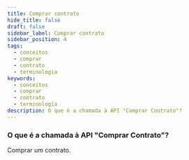 ```yaml
---
title: Comprar contrato
hide_title: false
draft: false
sidebar_label: Comprar contrato
sidebar_position: 4
tags:
  - conceitos
  - comprar
  - contrato
  - terminologia
keywords:
  - conceitos
  - comprar
  - contrato
  - terminologia
description: O que é a chamada à API "Comprar Contrato"?
---
```


### O que é a chamada à API "Comprar Contrato"?

Comprar um contrato.
